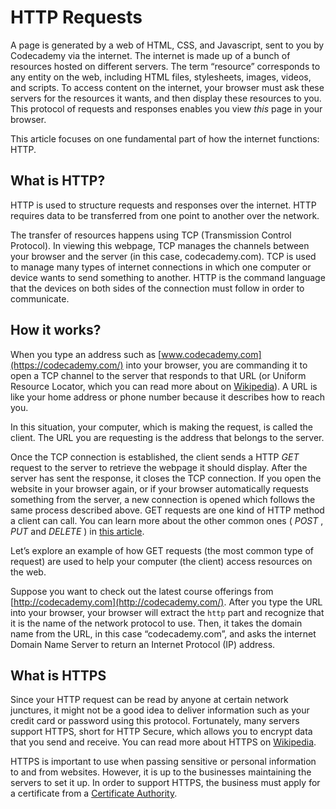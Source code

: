 # HTTP Requests

A page is generated by a web of HTML, CSS, and Javascript, sent to you by Codecademy via the internet. The internet is made up of a bunch of resources hosted on different servers. The term “resource” corresponds to any entity on the web, including HTML files, stylesheets, images, videos, and scripts. To access content on the internet, your browser must ask these servers for the resources it wants, and then display these resources to you. This protocol of requests and responses enables you view *this* page in your browser.

This article focuses on one fundamental part of how the internet functions: HTTP.

## What is HTTP?

HTTP is used to structure requests and responses over the internet. HTTP requires data to be transferred from one point to another over the network.

The transfer of resources happens using TCP (Transmission Control Protocol). In viewing this webpage, TCP manages the channels between your browser and the server (in this case, codecademy.com). TCP is used to manage many types of internet connections in which one computer or device wants to send something to another. HTTP is the command language that the devices on both sides of the connection must follow in order to communicate.

## How it works?

When you type an address such as [www.codecademy.com](https://codecademy.com/) into your browser, you are commanding it to open a TCP channel to the server that responds to that URL (or Uniform Resource Locator, which you can read more about on [Wikipedia](https://en.wikipedia.org/wiki/Uniform_Resource_Locator)). A URL is like your home address or phone number because it describes how to reach you.

In this situation, your computer, which is making the request, is called the client. The URL you are requesting is the address that belongs to the server.

Once the TCP connection is established, the client sends a HTTP *GET* request to the server to retrieve the webpage it should display. After the server has sent the response, it closes the TCP connection. If you open the website in your browser again, or if your browser automatically requests something from the server, a new connection is opened which follows the same process described above. GET requests are one kind of HTTP method a client can call. You can learn more about the other common ones ( *POST* , *PUT* and  *DELETE* ) in [this article](https://www.codecademy.com/articles/what-is-rest).

Let’s explore an example of how GET requests (the most common type of request) are used to help your computer (the client) access resources on the web.

Suppose you want to check out the latest course offerings from [http://codecademy.com](http://codecademy.com/). After you type the URL into your browser, your browser will extract the `http` part and recognize that it is the name of the network protocol to use. Then, it takes the domain name from the URL, in this case “codecademy.com”, and asks the internet Domain Name Server to return an Internet Protocol (IP) address.

## What is HTTPS

Since your HTTP request can be read by anyone at certain network junctures, it might not be a good idea to deliver information such as your credit card or password using this protocol. Fortunately, many servers support HTTPS, short for HTTP Secure, which allows you to encrypt data that you send and receive. You can read more about HTTPS on [Wikipedia](https://en.wikipedia.org/wiki/HTTPS#Difference_from_HTTP).

HTTPS is important to use when passing sensitive or personal information to and from websites. However, it is up to the businesses maintaining the servers to set it up. In order to support HTTPS, the business must apply for a certificate from a [Certificate Authority](https://en.wikipedia.org/wiki/Certificate_authority).
